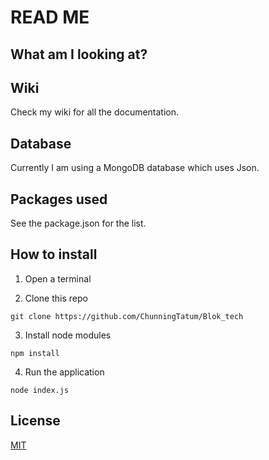 # READ ME

## What am I looking at?

## Wiki

Check my wiki for all the documentation.

## Database

Currently I am using a MongoDB database which uses Json.

## Packages used

See the package.json for the list.

## How to install

1. Open a terminal

2. Clone this repo
```
git clone https://github.com/ChunningTatum/Blok_tech
```

3. Install node modules
```
npm install
```

4. Run the application
```
node index.js
```

## License

[MIT](https://github.com/Plous01/ProjectTech/blob/master/LICENSE)
